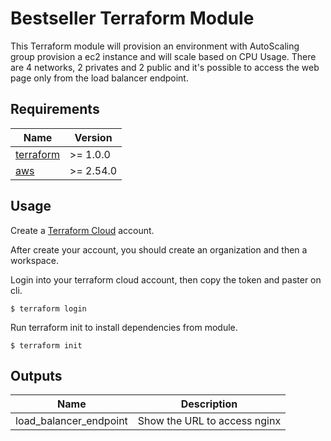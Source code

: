 # Bestseller Terraform Module

This Terraform module will provision an environment with AutoScaling group provision a ec2 instance and will scale based on CPU Usage.
There are 4 networks, 2 privates and 2 public and it's possible to access the web page only from the load balancer endpoint.


## Requirements
| Name | Version |
|------|---------|
| <a name="requirement_terraform"></a> [terraform](#requirement\_terraform) | >= 1.0.0 |
| <a name="requirement_aws"></a> [aws](#requirement\_aws) | >= 2.54.0 |


## Usage

Create a [Terraform Cloud](https://cloud.hashicorp.com/products/terraform) account.

After create your account, you should create an organization and then a workspace.

Login into your terraform cloud account, then copy the token and paster on cli.

```
$ terraform login
```

Run terraform init to install dependencies from module.

```
$ terraform init
```

## Outputs
|Name|Description|
|----|-----------|
|load_balancer_endpoint|Show the URL to access nginx|
